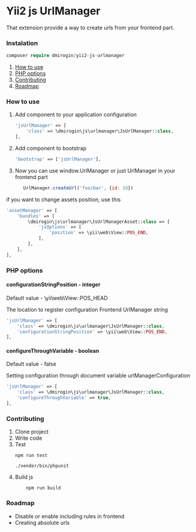 # Yii2 js UrlManager

That extension provide a way to create urls from your frontend part.

### Instalation
```php
composer require dmirogin/yii2-js-urlmanager
```

1. [How to use](#how-to-use)
2. [PHP options](#php-options)
3. [Contributing](#contributing)
4. [Roadmap](#roadmap)

### <a name="how-to-use"></a> How to use

1. Add component to your application configuration
    ```php
    'jsUrlManager' => [
        'class' => \dmirogin\js\urlmanager\JsUrlManager::class,
    ],
    ```
2. Add component to bootstrap 
    ```php
    'bootstrap' => ['jsUrlManager'],
    ```
3. Now you can use window.UrlManager or just UrlManager in your frontend part
    ```js
       UrlManager.createUrl('foo/bar', {id: 10})
    ```

if you want to change assets position, use this
```php
'assetManager' => [
    'bundles' => [
        \dmirogin\js\urlmanager\JsUrlManagerAsset::class => [
            'jsOptions' => [
                'position' => \yii\web\View::POS_END,
            ],
        ],
    ],
],
```
### <a name="php-options"></a> PHP options

#### configurationStringPosition - integer
Default value - \yii\web\View::POS_HEAD

The location to register configuration Frontend UrlManager string
```php
'jsUrlManager' => [
    'class' => \dmirogin\js\urlmanager\JsUrlManager::class,
    'configurationStringPosition' => \yii\web\View::POS_END,
],
```

#### configureThroughVariable - boolean
Default value - false

Setting configuration through document variable urlManagerConfiguration
```php
'jsUrlManager' => [
    'class' => \dmirogin\js\urlmanager\JsUrlManager::class,
    'configureThroughVariable' => true,
],
```
### <a name="contributing"></a> Contributing
1. Clone project
2. Write code
3. Test
    ```
    npm run test
    ```
    ```
    ./vendor/bin/phpunit
    ```
4. Build js
    ```
        npm run build
    ```

### <a name="roadmap"></a> Roadmap
* Disable or enable including rules in frontend
* Creating absolute urls
